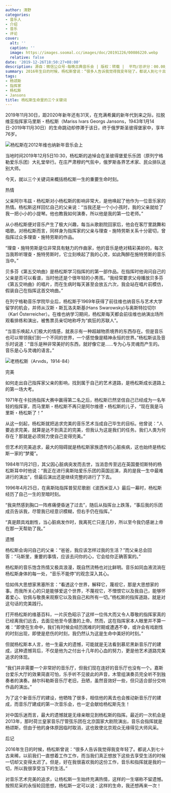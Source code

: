 ```yaml
---
author: 清野
categories:
- 音乐人
- 介绍
- 音乐
- 评论
cover:
  alt: ''
  caption: ''
  image: https://images.soomal.cc/images/doc/20191226/00086220.webp
  relative: false
date: '2019-12-26T18:50:27+08:00'
description: 源自：微信公众号-每晚古典音乐会 | 版权：转载 |  平均/总评分：00.00/0
summary: 2016年生日的时候，杨松斯曾说：“很多人告诉我觉得我变年轻了。都说人到七十古来稀，以前我们一直想着工作工作，而当我们真正想放下这些去享受生活的时候一切却又变得太迟了。但是，好在我很喜欢我的这份工作，音乐和指挥就是我的一切，所以我很享受当下的生活。”
tags:
- 杨颂斯
- 指挥家
- 杨松斯
- Jansons
title: 杨松斯生命里的三个关键词
---
```


2019年11月30日，距2020年新年还有31天，在充满希冀的新年代到来之际，拉脱维亚指挥家马里斯・杨松斯（Mariss Ivars Georgs Jansons，1943年1月14日-2019年11月30日）的生命跳动却停滞于该日，终于俄罗斯圣彼得堡家中，享年76岁。

![杨松斯在2012年维也纳新年音乐会上](https://images.soomal.cc/images/doc/20191226/00086219.webp)





当地时间2019年12月5日10:30，杨松斯的追悼会在圣彼得堡爱乐乐团（原列宁格勒爱乐乐团）大礼堂举行。在庄严肃穆的气氛中，俄罗斯各界艺术家、民众排队送别大师。

今天，就以三个关键词来概括杨松斯一生的重要生命时刻。

热情

父亲阿尔韦兹・杨松斯对小杨松斯的影响非常大，是他唤起了他作为一位音乐家的热情。杨松斯这样回忆自己的父亲说：“当我还是一个小小孩时，我的父亲就给了我一把小小的小提琴。他也教我如何演奏，所以他是我的第一位老师。”

从小杨松斯便对音乐产生了极大兴趣，每当从歌剧院回家后，他会在客厅里跳舞和唱歌。对杨松斯而言，同样身为指挥家的父亲与理查・施特劳斯关系十分密切，曾指挥过众多理查・施特劳斯的作品。

“理查・施特劳斯是位非常具有魅力的作曲家，他的音乐是绝对精彩美妙的，每次当我聆听理查・施特劳斯时，它立刻唤起了我的心灵，如此陶醉在施特劳斯的音乐当中。”

贝多芬《第五交响曲》是杨松斯学习指挥的的第一部作品。在指挥时他询问自己的父亲是否可以看谱，当时他还是个很年轻的小男孩。“我经常要求父母播放贝多芬《第五交响曲》的唱片，而在生病时每天甚至会放五六次，我会站在唱片前模仿，假装自己在指挥这首交响曲。”

在列宁格勒音乐学院毕业后，杨松斯于1969年获得了前往维也纳音乐与艺术大学留学的机会，并师从汉斯・斯瓦洛夫斯基(Hans Swarowsky)与奥斯特拉切尔（Karl Österreicher）。在维也纳学习期间，杨松斯每天都会前往维也纳演出场所观看排练和演出，被售票员亲切地称呼为“疯狂的苏联人”。

“当音乐唤起人们极大的情感，就表示有一种超越物质境界的东西存在。但是音乐也可以带领我们到一个不同的世界，一个感觉像是精神永恒的世界。”杨松斯谈及音乐时说道：“音乐是种非常美好的东西，就好像它是……专为心与灵魂而产生的。音乐是心与灵魂的语言。”

![老杨松斯（Arvıds，1914-84）](https://images.soomal.cc/images/doc/20191218/00086068.webp)





完美

如何走出自己指挥家父亲的影响，找到属于自己的艺术道路，是杨松斯成长道路上的第一场大考。

1971年在卡拉扬指挥大赛中赢得第二名之后，杨松斯已然坚信自己已经成为一名年轻的指挥家，而马里斯・杨松斯不再只是阿尔维德・杨松斯的儿子，“现在我是马里斯・杨松斯了！”

从这一刻起，杨松斯就把追求完美的音乐艺术当成自己毕生的目标。他曾说：“人要追求完美，就算是达不到真正的完美，但我认为这是我们的任务。我们人类为何存在？那就是必须努力使自己变得完美。”

但艺术的完美追求，最大的阻碍就是杨松斯家族遗传的心脏疾病，这也始终是杨松斯一家的“梦魇”。

1984年11月21日，其父因心脏病突发而去世，当消息传至远在英国曼彻斯特的杨松斯耳中时他说：“我正在进行奥斯陆爱乐乐团的英国巡演，真的是我一生中最难进行的演出”，但最后演出还是继续完整的进行了下去。

1996年4月25日，在奥斯陆指挥普契尼歌剧《波西米亚人》最后一幕时，杨松斯经历了自己一生的至暗时刻。

“我突然感到胸口一阵疼痛便昏迷了过去”，随后从指挥台上跌落，“事后我的乐团成员告诉我，尽管我已经意识模糊，但右手仍在指挥。”

“真是颇具戏剧性，当心脏病发作时，我离死亡只差几秒，所以至今我仍感谢上帝在那一天帮助了我。”

遗憾

杨松斯会询问自己的父亲：“爸爸，我应该怎样过我的生活？”而父亲总会回答：“马斯里，重要的事情，应该去问你的心，它会给你正确答案的。”

杨松斯的音乐饱含热情又极具浪漫，既自然流畅也对比鲜明。音乐如同血液流淌在杨松斯身体的每一处，“音乐不能停”的观念深入其心。

恰如伟大思想家黑塞所言：“看透这个世界，解释它，蔑视它，那是大思想家的事。而我所关心的只是能够爱这个世界，不蔑视它，不憎恨它以及我自己，能够怀着爱心、钦佩与敬畏来观察它以及我自己和所有一切。”杨松斯的指挥道路，就是对这句话的完美践行。

打开杨松斯的维基百科，一片灰色昭示了这样一位伟大而又令人尊敬的指挥家真的已经离我们远去，去面见他至今感激的上帝。然而，这在指挥家本人眼里并不算一难：“即使在生命中，我们有时候会经历困难的时期或遭遇不幸，或许会有戏剧性的时刻出现，即使是悲伤的时刻，我仍然认为这是生命中美好的时刻。”

但就杨松斯本人言，他一生最大的遗憾，可能就是无法看到慕尼黑新音乐厅的建成，这种遗憾背后，不仅是他为之付出十几年的心血的努力，更是他艺术道路完美追求的体现。

“我们并非需要一个非常好的音乐厅，但我们现在连好的音乐厅也没有一个。嘉斯台爱乐大厅的效果简直可怕，乐手听不见彼此的声音，木管组演奏员完全听不到独奏者的演奏。赫尔科勒斯音乐厅老旧，丑陋，虽然音效好一些，但只适合部分交响作品的演出。”

为了这个新音乐厅的建设，他牺牲了很多，相信他的离去也会推动新音乐厅的建成，而音乐厅建成的第一次音乐会，也一定会献给杨松斯先生！

对中国乐迷而言，最大的遗憾就是无缘亲眼见到杨松斯的指挥。最近的一次机会是2013年，那时荷兰皇家音乐厅管弦乐团在北京国家大剧院演出，音乐会指挥就是杨颂斯，但由于他的身体原因临时取消，这也致使北京观众无缘得见大师风采。

后记

2016年生日的时候，杨松斯曾说：“很多人告诉我觉得我变年轻了。都说人到七十古来稀，以前我们一直想着工作工作，而当我们真正想放下这些去享受生活的时候一切却又变得太迟了。但是，好在我很喜欢我的这份工作，音乐和指挥就是我的一切，所以我很享受当下的生活。”

对音乐艺术完美的追求，让杨松斯一生始终充满热情，这样的一生堪称不留遗憾。按照尼采的永恒轮回思想，杨松斯一定可以说：这样的生命，我还想再来一次！